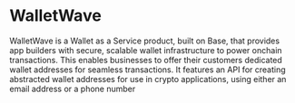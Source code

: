 # WalletWave
WalletWave is a Wallet as a Service product, built on Base, that provides app builders with secure, scalable wallet infrastructure to power onchain transactions. This enables businesses to offer their customers dedicated wallet addresses for seamless transactions. It features an API for creating abstracted wallet addresses for use in crypto applications, using either an email address or a phone number
